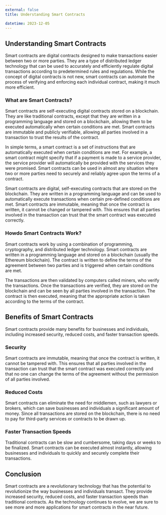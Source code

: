```yaml
---
external: false
title: Understanding Smart Contracts

datetime: 2023-12-05
---
```



## Understanding Smart Contracts

Smart contracts are digital contracts designed to make transactions easier between two or more parties. They are a type of distributed ledger technology that can be used to accurately and efficiently regulate digital transactions according to predetermined rules and regulations. While the concept of digital contracts is not new, smart contracts can automate the process of verifying and enforcing each individual contract, making it much more efficient.

### What are Smart Contracts?

Smart contracts are self-executing digital contracts stored on a blockchain. They are like traditional contracts, except that they are written in a programming language and stored on a blockchain, allowing them to be executed automatically when certain conditions are met. Smart contracts are immutable and publicly verifiable, allowing all parties involved in a transaction to trust the results of the contract.

In simple terms, a smart contract is a set of instructions that are automatically executed when certain conditions are met. For example, a smart contract might specify that if a payment is made to a service provider, the service provider will automatically be provided with the services they were promised. Smart contracts can be used in almost any situation where two or more parties need to securely and reliably agree upon the terms of a contract.

Smart contracts are digital, self-executing contracts that are stored on the blockchain. They are written in a programming language and can be used to automatically execute transactions when certain pre-defined conditions are met. Smart contracts are immutable, meaning that once the contract is written, it cannot be changed or tampered with. This ensures that all parties involved in the transaction can trust that the smart contract was executed correctly.

### Howdo Smart Contracts Work?

Smart contracts work by using a combination of programming, cryptography, and distributed ledger technology. Smart contracts are written in a programming language and stored on a blockchain (usually the Ethereum blockchain). The contract is written to define the terms of the agreement between two parties and is triggered when certain conditions are met.

The transactions are then validated by computers called miners, who verify the transactions. Once the transactions are verified, they are stored on the blockchain and can be seen by all parties involved in the transaction. The contract is then executed, meaning that the appropriate action is taken according to the terms of the contract.

## Benefits of Smart Contracts

Smart contracts provide many benefits for businesses and individuals, including increased security, reduced costs, and faster transaction speeds.

### Security

Smart contracts are immutable, meaning that once the contract is written, it cannot be tampered with. This ensures that all parties involved in the transaction can trust that the smart contract was executed correctly and that no one can change the terms of the agreement without the permission of all parties involved.

### Reduced Costs

Smart contracts can eliminate the need for middlemen, such as lawyers or brokers, which can save businesses and individuals a significant amount of money. Since all transactions are stored on the blockchain, there is no need to pay for third-party services or contracts to be drawn up.

### Faster Transaction Speeds

Traditional contracts can be slow and cumbersome, taking days or weeks to be finalized. Smart contracts can be executed almost instantly, allowing businesses and individuals to quickly and securely complete their transactions.

## Conclusion

Smart contracts are a revolutionary technology that has the potential to revolutionize the way businesses and individuals transact. They provide increased security, reduced costs, and faster transaction speeds than traditional contracts. As the technology continues to evolve, we are sure to see more and more applications for smart contracts in the near future.
